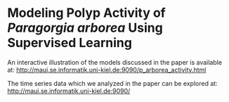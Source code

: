 # Modeling Polyp Activity of *Paragorgia arborea* Using Supervised Learning

An interactive illustration of the models discussed in the paper is available at: <http://maui.se.informatik.uni-kiel.de:9090/p_arborea_activity.html>

The time series data which we analyzed in the paper can be explored at: <http://maui.se.informatik.uni-kiel.de:9090/>
